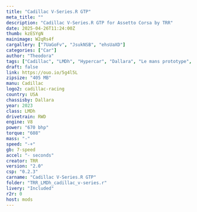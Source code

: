 ```yaml
---
title: "Cadillac V-Series.R GTP"
meta_title: ""
description: "Cadillac V-Series.R GTP for Assetto Corsa by TRR"
date: 2025-04-26T11:24:00Z
thumb: kzESYgN
mainimage: W2qRs4f
cargallery: ["7UaGoFv", "JsukNSB", "ehsUaXD"]
categories: ["Car"]
author: "Theodora"
tags: ["Cadillac", "LMDh", "Hypercar", "Dallara", "Le mans prototype", "USA", "2023", "TRR"]
draft: false
link: https://ouo.io/5g4l5L
zipsize: "405 MB"
manu: Cadillac
logo2: cadillac-racing
country: USA
chassisby: Dallara
year: 2023
class: LMDh
drivetrain: RWD
engine: V8
power: "670 bhp"
torque: "608"
mass: "-"
speed: "-+"
gb: 7-speed
accel: "- seconds"
creator: TRR
version: "2.0"
csp: "0.2.3"
carname: "Cadillac V-Series.R GTP"
folder: "TRR_LMDh_cadillac_v-series.r"
livery: "Included"
r2r: 0
host: mods
---
```

